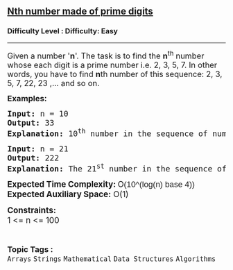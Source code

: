 <h2><a href="https://www.geeksforgeeks.org/problems/nth-number-made-of-prime-digits4319/1?page=2">Nth number made of prime digits</a></h2><h3>Difficulty Level : Difficulty: Easy</h3><hr><div class="problems_problem_content__Xm_eO"><p><span style="font-size: 18px;">Given a number '<strong>n</strong>'. The task is to find the <strong>n</strong><sup>th</sup> number whose each digit is a prime number i.e. 2, 3, 5, 7. In other words, you have to find <strong>n</strong>th number of this sequence: 2, 3, 5, 7, 22, 23 ,... and so on.</span></p>
<p><span style="font-size: 18px;"><strong>Examples:</strong></span></p>
<pre><span style="font-size: 18px;"><strong>Input: </strong>n = 10
<strong>Output: </strong>33<strong>
Explanation: </strong>10<sup>th</sup> number in the sequence of numbers whose each digit is prime is 33.</span>
</pre>
<pre><span style="font-size: 18px;"><strong>Input: </strong>n = 21
<strong>Output: </strong>222<strong>
Explanation: </strong>The<strong> </strong>21<sup>st</sup> number in the sequence of numbers whose each digit is prime is 222.</span></pre>
<p><span style="font-size: 14pt;"><strong>Expected Time Complexity: </strong>O<span style="background-color: #ffffff; color: rgba(0, 0, 0, 0.87); font-family: sofia-pro, sans-serif, system-ui, -apple-system, BlinkMacSystemFont, '.SFNSText-Regular';">(10^(log(n) base 4))<br></span><strong>Expected Auxiliary Space:</strong> O(1)</span></p>
<p><span style="font-size: 14pt;"><strong>Constraints:</strong><br>1 &lt;= n &lt;= 100&nbsp;</span></p></div><br><p><span style=font-size:18px><strong>Topic Tags : </strong><br><code>Arrays</code>&nbsp;<code>Strings</code>&nbsp;<code>Mathematical</code>&nbsp;<code>Data Structures</code>&nbsp;<code>Algorithms</code>&nbsp;